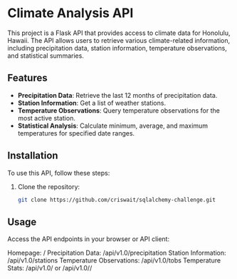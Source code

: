 # Climate Analysis API

This project is a Flask API that provides access to climate data for Honolulu, Hawaii. The API allows users to retrieve various climate-related information, including precipitation data, station information, temperature observations, and statistical summaries.

## Features

- **Precipitation Data**: Retrieve the last 12 months of precipitation data.
- **Station Information**: Get a list of weather stations.
- **Temperature Observations**: Query temperature observations for the most active station.
- **Statistical Analysis**: Calculate minimum, average, and maximum temperatures for specified date ranges.

## Installation

To use this API, follow these steps:

1. Clone the repository:
   ```bash
   git clone https://github.com/criswait/sqlalchemy-challenge.git


## Usage
Access the API endpoints in your browser or API client:

Homepage: /
Precipitation Data: /api/v1.0/precipitation
Station Information: /api/v1.0/stations
Temperature Observations: /api/v1.0/tobs
Temperature Stats: /api/v1.0/<start> or /api/v1.0/<start>/<end>
